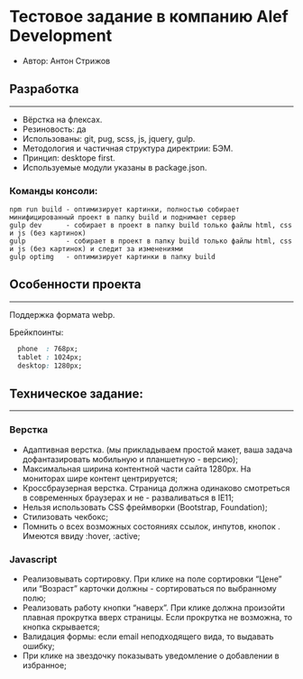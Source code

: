 # Тестовое задание в компанию Alef Development
- Автор: Антон Стрижов

## Разработка
---
- Вёрстка на флексах.
- Резиновость: да
- Использованы: git, pug, scss, js, jquery, gulp.
- Методология и частичная структура директрии: БЭМ. 
- Принцип: desktope first.
- Используемые модули указаны в package.json.
### Команды консоли:
```
npm run build - оптимизирует картинки, полностью собирает минифицированный проект в папку build и поднимает сервер
gulp dev      - собирает в проект в папку build только файлы html, css и js (без картинок)
gulp          - собирает в проект в папку build только файлы html, css и js (без картинок) и следит за изменениями
gulp optimg   - оптимизирует картинки в папку build
```
## Особенности проекта
---
Поддержка формата webp.

Брейкпоинты:
```css
  phone  : 768px;
  tablet : 1024px;
  desktop: 1280px;
```

## Техническое задание:
---
### Верстка
- Адаптивная верстка. (мы прикладываем простой макет, ваша задача дофантазировать мобильную и планшетную - версию);
- Максимальная ширина контентной части сайта 1280px. На мониторах шире контент центрируется;
- Кроссбраузерная верстка. Страница должна одинаково смотреться в современных браузерах и не - разваливаться в IE11;
- Нельзя использовать CSS фреймворки (Bootstrap, Foundation);
- Стилизовать чекбокс;
- Помнить о всех возможных состояниях ссылок, инпутов, кнопок . Имеются ввиду :hover, :active;
 
### Javascript
- Реализовывать сортировку. При клике на поле сортировки “Цене” или “Возраст” карточки должны - сортироваться по выбранному полю;
- Реализовать работу кнопки “наверх”. При клике должна произойти плавная прокрутка вверх страницы. Если прокрутка не возможна, то кнопка скрывается;
- Валидация формы: если email неподходящего вида, то выдавать ошибку;
- При клике на звездочку показывать уведомление о добавлении в избранное;